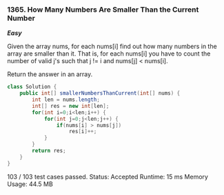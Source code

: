 ### 1365. How Many Numbers Are Smaller Than the Current Number

***Easy***

Given the array nums, for each nums[i] find out how many numbers in the array are smaller than it. 
That is, for each nums[i] you have to count the number of valid j's such that j != i and nums[j] < nums[i].

Return the answer in an array.

```Java
class Solution {
    public int[] smallerNumbersThanCurrent(int[] nums) {
        int len = nums.length;
        int[] res = new int[len];
        for(int i=0;i<len;i++) {
            for(int j=0;j<len;j++) {
                if(nums[i] > nums[j])
                    res[i]++;
            }
        }
        return res;
    }
}
```

103 / 103 test cases passed.
Status: Accepted
Runtime: 15 ms
Memory Usage: 44.5 MB

